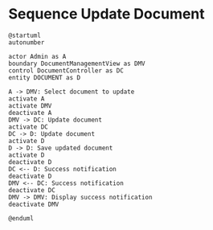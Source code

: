 # Sequence Update Document

```plantuml
@startuml
autonumber

actor Admin as A
boundary DocumentManagementView as DMV
control DocumentController as DC
entity DOCUMENT as D

A -> DMV: Select document to update
activate A
activate DMV
deactivate A
DMV -> DC: Update document
activate DC
DC -> D: Update document
activate D
D -> D: Save updated document
activate D
deactivate D
DC <-- D: Success notification
deactivate D
DMV <-- DC: Success notification
deactivate DC
DMV -> DMV: Display success notification
deactivate DMV

@enduml
```

<!-- diagram id="sequence-adjust-document-update-document" -->
